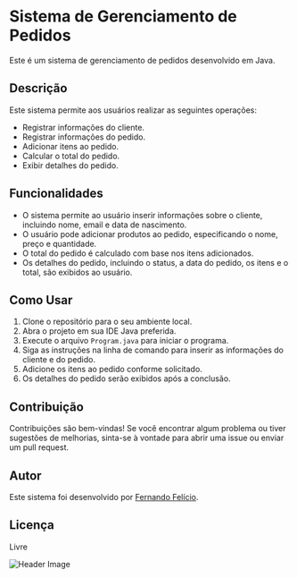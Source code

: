 # Sistema de Gerenciamento de Pedidos

Este é um sistema de gerenciamento de pedidos desenvolvido em Java.

## Descrição

Este sistema permite aos usuários realizar as seguintes operações:

- Registrar informações do cliente.
- Registrar informações do pedido.
- Adicionar itens ao pedido.
- Calcular o total do pedido.
- Exibir detalhes do pedido.

## Funcionalidades

- O sistema permite ao usuário inserir informações sobre o cliente, incluindo nome, email e data de nascimento.
- O usuário pode adicionar produtos ao pedido, especificando o nome, preço e quantidade.
- O total do pedido é calculado com base nos itens adicionados.
- Os detalhes do pedido, incluindo o status, a data do pedido, os itens e o total, são exibidos ao usuário.

## Como Usar

1. Clone o repositório para o seu ambiente local.
2. Abra o projeto em sua IDE Java preferida.
3. Execute o arquivo `Program.java` para iniciar o programa.
4. Siga as instruções na linha de comando para inserir as informações do cliente e do pedido.
5. Adicione os itens ao pedido conforme solicitado.
6. Os detalhes do pedido serão exibidos após a conclusão.

## Contribuição

Contribuições são bem-vindas! Se você encontrar algum problema ou tiver sugestões de melhorias, sinta-se à vontade para abrir uma issue ou enviar um pull request.

## Autor

Este sistema foi desenvolvido por [Fernando Felício](https://github.com/fernando-felicio).

## Licença

Livre

<img src="https://assets-global.website-files.com/622faf89982b1a82750a4f2b/6304ad2c82d9e6429ab2ef38_eCommerce%20Order%20Management%20-%20Header.jpg" alt="Header Image">


